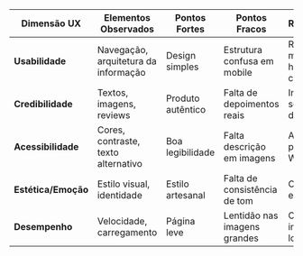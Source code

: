 | Dimensão UX | Elementos Observados | Pontos Fortes | Pontos Fracos | Recomendações |
|--------------|----------------------|----------------|----------------|----------------|
| **Usabilidade** | Navegação, arquitetura da informação | Design simples | Estrutura confusa em mobile | Reorganizar menu e hierarquia de conteúdo |
| **Credibilidade** | Textos, imagens, reviews | Produto autêntico | Falta de depoimentos reais | Incluir provas sociais e reviews de clientes |
| **Acessibilidade** | Cores, contraste, texto alternativo | Boa legibilidade | Falta descrição em imagens | Aplicar boas práticas de WCAG |
| **Estética/Emoção** | Estilo visual, identidade | Estilo artesanal | Falta de consistência de tom | Criar guia de estilo unificado |
| **Desempenho** | Velocidade, carregamento | Página leve | Lentidão nas imagens grandes | Otimizar imagens e lazy loading |
